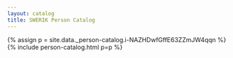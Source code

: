 ```yaml
---
layout: catalog
title: SWERIK Person Catalog
---
```

{% assign p = site.data._person-catalog.i-NAZHDwfGffE63ZZmJW4qqn %}
{% include person-catalog.html p=p %}

